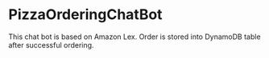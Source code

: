 # PizzaOrderingChatBot
This chat bot is based on Amazon Lex. Order is stored into DynamoDB table after successful ordering.
